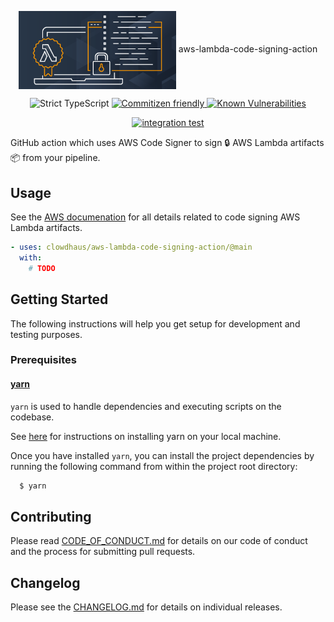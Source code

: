 <p align="center">
  <img src=".github/aws-lambda-code-signing.png" alt="AWS Lambda Code Signing" width="50%>
</p>
<h1 style="font-size: 56px; margin: 0; padding: 0;" align="center">
  aws-lambda-code-signing-action
</h1>
<p align="center">
  <img src="https://badgen.net/badge/TypeScript/strict%20%F0%9F%92%AA/blue" alt="Strict TypeScript">
  <a href="http://commitizen.github.io/cz-cli/" alt="commitizen cli">
    <img src="https://img.shields.io/badge/commitizen-friendly-brightgreen.svg" alt="Commitizen friendly">
  </a>
  <a href="https://snyk.io/test/github/clowdhaus/aws-lambda-code-signing-action">
    <img src="https://snyk.io/test/github/clowdhaus/aws-lambda-code-signing-action/badge.svg" alt="Known Vulnerabilities" data-canonical-src="https://snyk.io/test/github/clowdhaus/aws-lambda-code-signing-action">
  </a>
</p>
<p align="center">
  <a href="https://github.com/clowdhaus/aws-lambda-code-signing-action/actions?query=workflow%3Aintegration">
    <img src="https://github.com/clowdhaus/aws-lambda-code-signing-action/workflows/integration/badge.svg" alt="integration test">
  </a>
</p>

GitHub action which uses AWS Code Signer to sign 🔒 AWS Lambda artifacts 📦 from your pipeline.

## Usage

See the [AWS documenation](https://docs.aws.amazon.com/lambda/latest/dg/configuration-codesigning.html) for all details related to code signing AWS Lambda artifacts.

```yml
- uses: clowdhaus/aws-lambda-code-signing-action/@main
  with:
    # TODO
```

## Getting Started

The following instructions will help you get setup for development and testing purposes.

### Prerequisites

#### [yarn](https://github.com/yarnpkg/yarn)

`yarn` is used to handle dependencies and executing scripts on the codebase.

See [here](https://yarnpkg.com/en/docs/install#debian-stable) for instructions on installing yarn on your local machine.

Once you have installed `yarn`, you can install the project dependencies by running the following command from within the project root directory:

```bash
  $ yarn
```

## Contributing

Please read [CODE_OF_CONDUCT.md](.github/CODE_OF_CONDUCT.md) for details on our code of conduct and the process for submitting pull requests.

## Changelog

Please see the [CHANGELOG.md](CHANGELOG.md) for details on individual releases.
